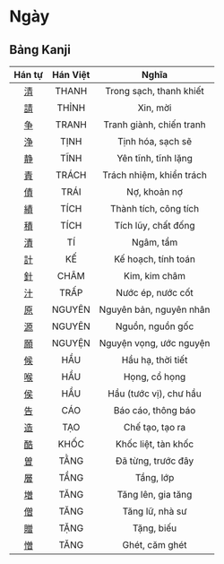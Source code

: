 
# Ngày

## Bảng Kanji

| Hán tự | Hán Việt | Nghĩa |
| :---: | :---: | :---: |
| [清](https://www.tiengnhatdongian.com/kanji/giai-nghia-kanji-%E6%B8%85) | THANH | Trong sạch, thanh khiết |
| [請](https://www.tiengnhatdongian.com/kanji/giai-nghia-kanji-%E8%AB%8B) | THỈNH | Xin, mời |
| [争](https://www.tiengnhatdongian.com/kanji/giai-nghia-kanji-%E4%BA%89) | TRANH | Tranh giành, chiến tranh |
| [浄](https://www.tiengnhatdongian.com/kanji/giai-nghia-kanji-%E6%B5%84) | TỊNH | Tịnh hóa, sạch sẽ |
| [静](https://www.tiengnhatdongian.com/kanji/giai-nghia-kanji-%E9%9D%99) | TĨNH | Yên tĩnh, tĩnh lặng |
| [責](https://www.tiengnhatdongian.com/kanji/giai-nghia-kanji-%E8%B2%AC) | TRÁCH | Trách nhiệm, khiển trách |
| [債](https://www.tiengnhatdongian.com/kanji/giai-nghia-kanji-%E5%82%B5) | TRÁI | Nợ, khoản nợ |
| [績](https://www.tiengnhatdongian.com/kanji/giai-nghia-kanji-%E7%B8%BE) | TÍCH | Thành tích, công tích |
| [積](https://www.tiengnhatdongian.com/kanji/giai-nghia-kanji-%E7%A9%8D) | TÍCH | Tích lũy, chất đống |
| [漬](https://www.tiengnhatdongian.com/kanji/giai-nghia-kanji-%E6%BC%AC) | TÍ | Ngâm, tẩm |
| [計](https://www.tiengnhatdongian.com/kanji/giai-nghia-kanji-%E8%A8%88) | KẾ | Kế hoạch, tính toán |
| [針](https://www.tiengnhatdongian.com/kanji/giai-nghia-kanji-%E9%87%9D) | CHÂM | Kim, kim châm |
| [汁](https://www.tiengnhatdongian.com/kanji/giai-nghia-kanji-%E6%B1%81) | TRẤP | Nước ép, nước cốt |
| [原](https://www.tiengnhatdongian.com/kanji/giai-nghia-kanji-%E5%8E%9F) | NGUYÊN | Nguyên bản, nguyên nhân |
| [源](https://www.tiengnhatdongian.com/kanji/giai-nghia-kanji-%E6%BA%90) | NGUYÊN | Nguồn, nguồn gốc |
| [願](https://www.tiengnhatdongian.com/kanji/giai-nghia-kanji-%E9%A1%98) | NGUYỆN | Nguyện vọng, ước nguyện |
| [候](https://www.tiengnhatdongian.com/kanji/giai-nghia-kanji-%E5%80%99) | HẦU | Hầu hạ, thời tiết |
| [喉](https://www.tiengnhatdongian.com/kanji/giai-nghia-kanji-%E5%96%89) | HẦU | Họng, cổ họng |
| [侯](https://www.tiengnhatdongian.com/kanji/giai-nghia-kanji-%E4%BE%AF) | HẦU | Hầu (tước vị), chư hầu |
| [告](https://www.tiengnhatdongian.com/kanji/giai-nghia-kanji-%E5%91%8A) | CÁO | Báo cáo, thông báo |
| [造](https://www.tiengnhatdongian.com/kanji/giai-nghia-kanji-%E9%80%A0) | TẠO | Chế tạo, tạo ra |
| [酷](https://www.tiengnhatdongian.com/kanji/giai-nghia-kanji-%E9%85%B7) | KHỐC | Khốc liệt, tàn khốc |
| [曽](https://www.tiengnhatdongian.com/kanji/giai-nghia-kanji-%E6%9B%BD) | TẰNG | Đã từng, trước đây |
| [層](https://www.tiengnhatdongian.com/kanji/giai-nghia-kanji-%E5%B1%A4) | TẦNG | Tầng, lớp |
| [増](https://www.tiengnhatdongian.com/kanji/giai-nghia-kanji-%E5%A2%97) | TĂNG | Tăng lên, gia tăng |
| [僧](https://www.tiengnhatdongian.com/kanji/giai-nghia-kanji-%E5%83%A7) | TĂNG | Tăng lữ, nhà sư |
| [贈](https://www.tiengnhatdongian.com/kanji/giai-nghia-kanji-%E8%B4%88) | TẶNG | Tặng, biếu |
| [憎](https://www.tiengnhatdongian.com/kanji/giai-nghia-kanji-%E6%86%8E) | TĂNG | Ghét, căm ghét |

